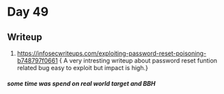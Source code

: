 # Day 49
## Writeup
1. https://infosecwriteups.com/exploiting-password-reset-poisoning-b748797f0661
{ A very intresting writeup about password reset funtion related bug easy to exploit but impact is high.}

##### some time was spend on real world target and BBH